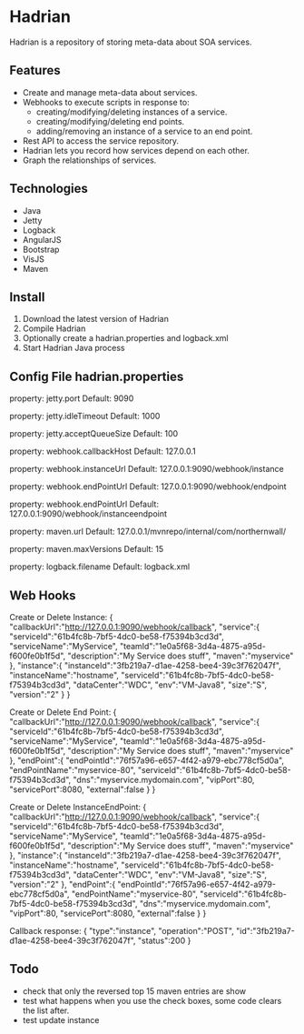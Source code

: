Hadrian
=======

Hadrian is a repository of storing meta-data about SOA services.

Features
--------
 - Create and manage meta-data about services.
 - Webhooks to execute scripts in response to:
   - creating/modifying/deleting instances of a service.
   - creating/modifying/deleting end points.
   - adding/removing an instance of a service to an end point.
 - Rest API to access the service repository.
 - Hadrian lets you record how services depend on each other.
 - Graph the relationships of services.

Technologies
------------
 - Java
 - Jetty
 - Logback
 - AngularJS
 - Bootstrap
 - VisJS
 - Maven

Install
-------
 1. Download the latest version of Hadrian
 2. Compile Hadrian
 3. Optionally create a hadrian.properties and logback.xml
 4. Start Hadrian Java process

Config File hadrian.properties
------------------------------
property: jetty.port
Default:  9090

property: jetty.idleTimeout
Default:  1000

property: jetty.acceptQueueSize
Default:  100

property: webhook.callbackHost
Default:  127.0.0.1

property: webhook.instanceUrl
Default:  127.0.0.1:9090/webhook/instance

property: webhook.endPointUrl
Default:  127.0.0.1:9090/webhook/endpoint

property: webhook.endPointUrl
Default:  127.0.0.1:9090/webhook/instanceendpoint

property: maven.url
Default:  127.0.0.1/mvnrepo/internal/com/northernwall/

property: maven.maxVersions
Default:  15

property: logback.filename
Default:  logback.xml

Web Hooks
---------
Create or Delete Instance:
{
 "callbackUrl":"http://127.0.0.1:9090/webhook/callback",
 "service":{
  "serviceId":"61b4fc8b-7bf5-4dc0-be58-f75394b3cd3d",
  "serviceName":"MyService",
  "teamId":"1e0a5f68-3d4a-4875-a95d-f600fe0b1f5d",
  "description":"My Service does stuff",
  "maven":"myservice"
 },
 "instance":{
  "instanceId":"3fb219a7-d1ae-4258-bee4-39c3f762047f",
  "instanceName":"hostname",
  "serviceId":"61b4fc8b-7bf5-4dc0-be58-f75394b3cd3d",
  "dataCenter":"WDC",
  "env":"VM-Java8",
  "size":"S",
  "version":"2"
 }
}

Create or Delete End Point:
{
 "callbackUrl":"http://127.0.0.1:9090/webhook/callback",
 "service":{
  "serviceId":"61b4fc8b-7bf5-4dc0-be58-f75394b3cd3d",
  "serviceName":"MyService",
  "teamId":"1e0a5f68-3d4a-4875-a95d-f600fe0b1f5d",
  "description":"My Service does stuff",
  "maven":"myservice"
 },
 "endPoint":{
  "endPointId":"76f57a96-e657-4f42-a979-ebc778cf5d0a",
  "endPointName":"myservice-80",
  "serviceId":"61b4fc8b-7bf5-4dc0-be58-f75394b3cd3d",
  "dns":"myservice.mydomain.com",
  "vipPort":80,
  "servicePort":8080,
  "external":false
 }
}

Create or Delete InstanceEndPoint:
{
 "callbackUrl":"http://127.0.0.1:9090/webhook/callback",
 "service":{
  "serviceId":"61b4fc8b-7bf5-4dc0-be58-f75394b3cd3d",
  "serviceName":"MyService",
  "teamId":"1e0a5f68-3d4a-4875-a95d-f600fe0b1f5d",
  "description":"My Service does stuff",
  "maven":"myservice"
 },
 "instance":{
  "instanceId":"3fb219a7-d1ae-4258-bee4-39c3f762047f",
  "instanceName":"hostname",
  "serviceId":"61b4fc8b-7bf5-4dc0-be58-f75394b3cd3d",
  "dataCenter":"WDC",
  "env":"VM-Java8",
  "size":"S",
  "version":"2"
 },
 "endPoint":{
  "endPointId":"76f57a96-e657-4f42-a979-ebc778cf5d0a",
  "endPointName":"myservice-80",
  "serviceId":"61b4fc8b-7bf5-4dc0-be58-f75394b3cd3d",
  "dns":"myservice.mydomain.com",
  "vipPort":80,
  "servicePort":8080,
  "external":false
 }
}

Callback response:
{
 "type":"instance",
 "operation":"POST",
 "id":"3fb219a7-d1ae-4258-bee4-39c3f762047f",
 "status":200
}

Todo
----
- check that only the reversed top 15 maven entries are show
- test what happens when you use the check boxes, some code clears the list after.
- test update instance